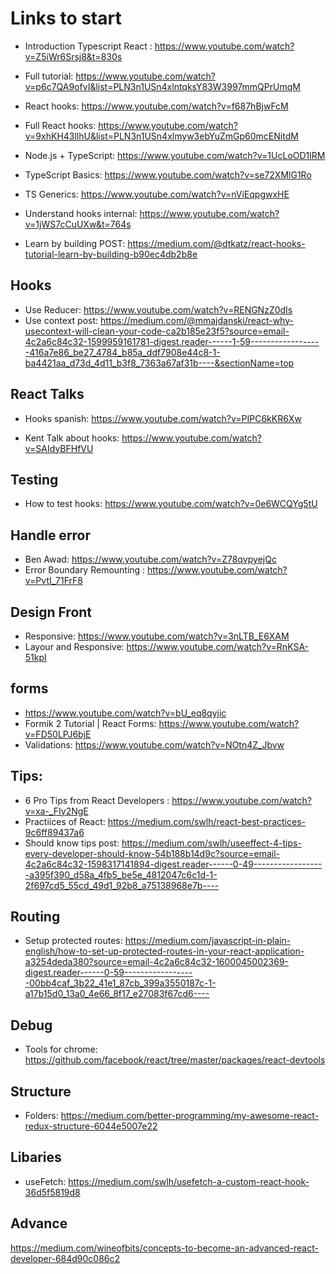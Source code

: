 # Links to start

- Introduction Typescript React : https://www.youtube.com/watch?v=Z5iWr6Srsj8&t=830s
- Full tutorial: https://www.youtube.com/watch?v=p6c7QA9ofvI&list=PLN3n1USn4xlntqksY83W3997mmQPrUmqM

- React hooks: https://www.youtube.com/watch?v=f687hBjwFcM
- Full React hooks: https://www.youtube.com/watch?v=9xhKH43llhU&list=PLN3n1USn4xlmyw3ebYuZmGp60mcENitdM

- Node.js + TypeScript: https://www.youtube.com/watch?v=1UcLoOD1lRM
- TypeScript Basics: https://www.youtube.com/watch?v=se72XMlG1Ro
- TS Generics: https://www.youtube.com/watch?v=nViEqpgwxHE

- Understand hooks internal: https://www.youtube.com/watch?v=1jWS7cCuUXw&t=764s


- Learn by building POST: https://medium.com/@dtkatz/react-hooks-tutorial-learn-by-building-b90ec4db2b8e
## Hooks

- Use Reducer: https://www.youtube.com/watch?v=RENGNzZ0dIs
- Use context post: https://medium.com/@mmajdanski/react-why-usecontext-will-clean-your-code-ca2b185e23f5?source=email-4c2a6c84c32-1599959161781-digest.reader------1-59------------------416a7e86_be27_4784_b85a_ddf7908e44c8-1-ba4421aa_d73d_4d11_b3f8_7363a67af31b----&sectionName=top
  
## React Talks
- Hooks spanish: https://www.youtube.com/watch?v=PIPC6kKR6Xw

- Kent Talk about hooks: https://www.youtube.com/watch?v=SAIdyBFHfVU



## Testing

- How to test hooks: https://www.youtube.com/watch?v=0e6WCQYg5tU


## Handle error

- Ben Awad: https://www.youtube.com/watch?v=Z78qvpyejQc
- Error Boundary Remounting : https://www.youtube.com/watch?v=PvtI_71FrF8

## Design Front

- Responsive: https://www.youtube.com/watch?v=3nLTB_E6XAM
- Layour and Responsive: https://www.youtube.com/watch?v=RnKSA-51kpI

## forms

- https://www.youtube.com/watch?v=bU_eq8qyjic
- Formik 2 Tutorial | React Forms: https://www.youtube.com/watch?v=FD50LPJ6bjE
- Validations: https://www.youtube.com/watch?v=NOtn4Z_Jbvw

## Tips:

- 6 Pro Tips from React Developers : https://www.youtube.com/watch?v=xa-_FIy2NgE
- Practiices of React: https://medium.com/swlh/react-best-practices-9c6ff89437a6
- Should know tips post: https://medium.com/swlh/useeffect-4-tips-every-developer-should-know-54b188b14d9c?source=email-4c2a6c84c32-1598317141894-digest.reader------0-49------------------a395f390_d58a_4fb5_be5e_4812047c6c1d-1-2f697cd5_55cd_49d1_92b8_a75138968e7b----


## Routing

- Setup protected routes: https://medium.com/javascript-in-plain-english/how-to-set-up-protected-routes-in-your-react-application-a3254deda380?source=email-4c2a6c84c32-1600045002369-digest.reader------0-59------------------00bb4caf_3b22_41e1_87cb_399a3550187c-1-a17b15d0_13a0_4e66_8f17_e27083f67cd6----

## Debug
- Tools for chrome: https://github.com/facebook/react/tree/master/packages/react-devtools


## Structure 
- Folders: https://medium.com/better-programming/my-awesome-react-redux-structure-6044e5007e22

## Libaries
- useFetch: https://medium.com/swlh/usefetch-a-custom-react-hook-36d5f5819d8

## Advance 
https://medium.com/wineofbits/concepts-to-become-an-advanced-react-developer-684d90c086c2